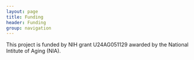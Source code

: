 ```yaml
---
layout: page
title: Funding
header: Funding
group: navigation
---
```


This project is funded by NIH grant U24AG051129 awarded by the National Intitute of Aging (NIA).

